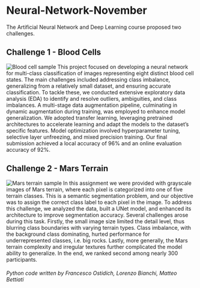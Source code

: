 # Neural-Network-November
The Artificial Neural Network and Deep Learning course proposed two challenges.

## Challenge 1 - Blood Cells
![Blood cell sample](images/blood-cell.png)
This project focused on developing a neural network for multi-class classification of images representing eight distinct blood cell states. 
The main challenges included addressing class imbalance, generalizing from a relatively small dataset, and ensuring accurate classification. 
To tackle these, we conducted extensive exploratory data analysis (EDA) to identify and resolve outliers, ambiguities, and class imbalances. 
A multi-stage data augmentation pipeline, culminating in dynamic augmentation during training, was employed to enhance model generalization.
We adopted transfer learning, leveraging pretrained architectures to accelerate learning and adapt the models to the dataset’s specific features.
Model optimization involved hyperparameter tuning, selective layer unfreezing, and mixed precision training. 
Our final submission achieved a local accuracy of 96% and an online evaluation accuracy of 92%.

## Challenge 2 - Mars Terrain
![Mars terrain sample](images/mars-terrain.png)
In this assignment we were provided with grayscale images of Mars terrain, where each pixel is categorized into one of five terrain classes. 
This is a semantic segmentation problem, and our objective was to assign the correct class label to each pixel in the image. 
To address this challenge, we analyzed the data, built a UNet model, and enhanced its architecture to improve segmentation accuracy.
Several challenges arose during this task. 
Firstly, the small image size limited the detail level, thus blurring class boundaries with varying terrain types.
Class imbalance, with the background class dominating, hurted performance for underrepresented classes, i.e. big rocks. 
Lastly, more generally, the Mars terrain complexity and irregular textures further complicated the model ability to generalize.
In the end, we ranked second among nearly 300 participants.

###### Python code written by Francesco Ostidich, Lorenzo Bianchi, Matteo Bettiati
